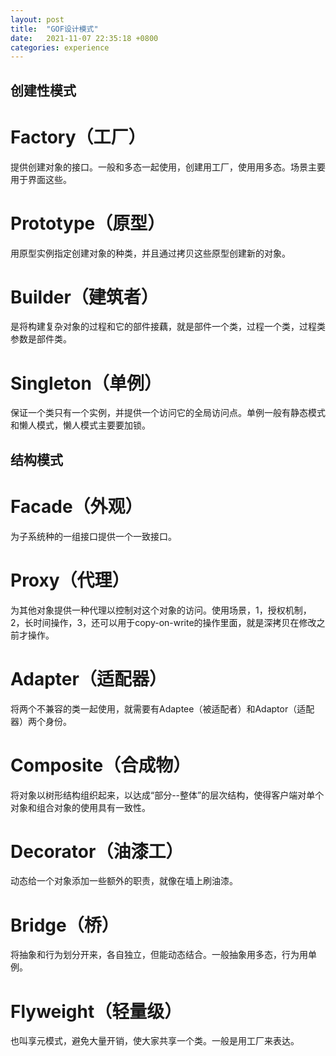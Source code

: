 ```yaml
---
layout: post
title:  "GOF设计模式"
date:   2021-11-07 22:35:18 +0800
categories: experience
---
```

[](GOF设计模式)

## 创建性模式
# Factory（工厂）
提供创建对象的接口。一般和多态一起使用，创建用工厂，使用用多态。场景主要用于界面这些。
# Prototype（原型）
用原型实例指定创建对象的种类，并且通过拷贝这些原型创建新的对象。
# Builder（建筑者）
是将构建复杂对象的过程和它的部件接藕，就是部件一个类，过程一个类，过程类参数是部件类。
# Singleton（单例）
保证一个类只有一个实例，并提供一个访问它的全局访问点。单例一般有静态模式和懒人模式，懒人模式主要要加锁。
## 结构模式
# Facade（外观）
为子系统种的一组接口提供一个一致接口。
# Proxy（代理）
为其他对象提供一种代理以控制对这个对象的访问。使用场景，1，授权机制，2，长时间操作，3，还可以用于copy-on-write的操作里面，就是深拷贝在修改之前才操作。
# Adapter（适配器）
将两个不兼容的类一起使用，就需要有Adaptee（被适配者）和Adaptor（适配器）两个身份。
# Composite（合成物）
将对象以树形结构组织起来，以达成“部分--整体”的层次结构，使得客户端对单个对象和组合对象的使用具有一致性。
# Decorator（油漆工）
动态给一个对象添加一些额外的职责，就像在墙上刷油漆。
# Bridge（桥）
将抽象和行为划分开来，各自独立，但能动态结合。一般抽象用多态，行为用单例。
# Flyweight（轻量级）
也叫享元模式，避免大量开销，使大家共享一个类。一般是用工厂来表达。